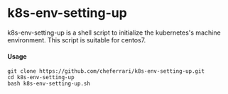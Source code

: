 # k8s-env-setting-up
k8s-env-setting-up is a shell script to initialize the kubernetes's machine environment.
This script is suitable for centos7.
#### Usage
```
git clone https://github.com/cheferrari/k8s-env-setting-up.git
cd k8s-env-setting-up
bash k8s-env-setting-up.sh
```
